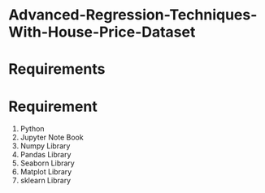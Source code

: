 # Advanced-Regression-Techniques-With-House-Price-Dataset

# Requirements 
# Requirement 

1. Python
2. Jupyter Note Book
3. Numpy Library
4. Pandas Library
5. Seaborn Library
6. Matplot Library
7. sklearn Library
